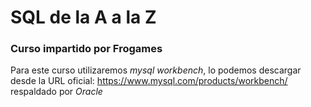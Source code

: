 # SQL de la A a la Z

### Curso impartido por Frogames

Para este curso utilizaremos *mysql workbench*, lo podemos descargar desde la URL oficial: https://www.mysql.com/products/workbench/ respaldado por *Oracle*
